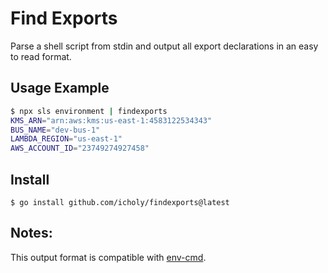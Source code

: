# Find Exports

Parse a shell script from stdin and output all export declarations in an easy to read format.

## Usage Example

``` sh
$ npx sls environment | findexports
KMS_ARN="arn:aws:kms:us-east-1:4583122534343"
BUS_NAME="dev-bus-1"
LAMBDA_REGION="us-east-1"
AWS_ACCOUNT_ID="23749274927458"
```

## Install

```
$ go install github.com/icholy/findexports@latest
```

## Notes:

This output format is compatible with [env-cmd](https://www.npmjs.com/package/env-cmd).
